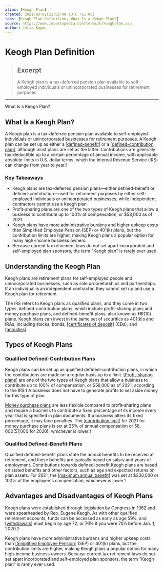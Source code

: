 ```yaml
---
alias: [Keogh Plan]
created: 2021-03-02T21:05:08 (UTC +11:00)
tags: [Keogh Plan Definition, What Is a Keogh Plan?]
source: https://www.investopedia.com/terms/k/keoghplan.asp
author: Julia Kagan
---
```


# Keogh Plan Definition

> ## Excerpt
> A Keogh plan is a tax-deferred pension plan available to self-employed individuals or unincorporated businesses for retirement purposes.

---

What Is a Keogh Plan?
## What Is a Keogh Plan?

A Keogh plan is a tax-deferred pension plan available to self-employed individuals or unincorporated businesses for retirement purposes. A Keogh plan can be set up as either a [[defined-benefit]](https://www.investopedia.com/terms/d/definedbenefitpensionplan.asp) or a [[defined-contribution plan]](https://www.investopedia.com/terms/d/definedcontributionplan.asp), although most plans are set as the latter. Contributions are generally tax-deductible up to a certain percentage of annual income, with applicable absolute limits in U.S. dollar terms, which the Internal Revenue Service (IRS) can change from year to year.1

### Key Takeaways

-   Keogh plans are tax-deferred pension plans—either defined-benefit or defined-contribution—used for retirement purposes by either self-employed individuals or unincorporated businesses, while independent contractors cannot use a Keogh plan.
-   Profit-sharing plans are one of the two types of Keogh plans that allow a business to contribute up to 100% of compensation, or $58,000 as of 2021.
-   Keogh plans have more administrative burdens and higher upkeep costs than Simplified Employee Pension (SEP) or 401(k) plans, but the contribution limits are higher, making Keogh plans a popular option for many high-income business owners.
-   Because current tax retirement laws do not set apart incorporated and self-employed plan sponsors, the term "Keogh plan" is rarely ever used.

## Understanding the Keogh Plan

Keogh plans are retirement plans for self-employed people and unincorporated businesses, such as sole proprietorships and partnerships. If an individual is an independent contractor, they cannot set up and use a Keogh plan for retirement.

The IRS refers to Keogh plans as qualified plans, and they come in two types: defined-contribution plans, which include profit-sharing plans and money purchase plans, and defined-benefit plans, also known as HR(10) plans. Keogh plans can invest in the same set of securities as 401(k)s and IRAs, including stocks, bonds, [[certificates of deposit]](https://www.investopedia.com/terms/c/certificateofdeposit.asp) (CDs), and [[annuities]](https://www.investopedia.com/terms/a/annuity.asp).

## Types of Keogh Plans

### Qualified Defined-Contribution Plans

Keogh plans can be set up as qualified defined-contribution plans, in which the contributions are made on a regular basis up to a limit. [[Profit-sharing plans]](https://www.investopedia.com/terms/p/profitsharingplan.asp) are one of the two types of Keogh plans that allow a business to contribute up to 100% of compensation, or $58,000 as of 2021, according to the IRS.1 A business does not have to generate profits to set aside money for this type of plan.

[Money purchase plans](https://www.investopedia.com/terms/m/moneypurchasepensionplan.asp) are less flexible compared to profit-sharing plans and require a business to contribute a fixed percentage of its income every year that is specified in plan documents. If a business alters its fixed percentage, it may face penalties. The [[contribution limit]](https://www.irs.gov/retirement-plans/choosing-a-retirement-plan-money-purchase-plan) for 2021 for money purchase plans is set at 25% of annual compensation or $58,000 ($57,000 for 2020), whichever is lower.1

### Qualified Defined-Benefit Plans

Qualified defined-benefit plans state the annual benefits to be received at retirement, and these benefits are typically based on salary and years of employment. Contributions towards defined-benefit Keogh plans are based on stated benefits and other factors, such as age and expected returns on plan assets. For 2021, the [[maximum annual benefit]](https://www.irs.gov/retirement-plans/plan-participant-employee/retirement-topics-defined-benefit-plan-benefit-limits) was set at $230,000 or 100% of the employee's compensation, whichever is lower.1

## Advantages and Disadvantages of Keogh Plans

Keogh plans were established through legislation by Congress in 1962 and were spearheaded by Rep. Eugene Keogh. As with other qualified retirement accounts, funds can be accessed as early as age 59½, and [[withdrawals]](https://www.investopedia.com/terms/w/withdrawal.asp) must begin by age 72, or 70½ if you were 70½ before Jan. 1, 2020.2

Keogh plans have more administrative burdens and higher upkeep costs than [[Simplified Employee Pension]](https://www.investopedia.com/terms/s/sep.asp) (SEP) or 401(k) plans, but the contribution limits are higher, making Keogh plans a popular option for many high-income business owners. Because current tax retirement laws do not set apart incorporated and self-employed plan sponsors, the term "Keogh plan" is rarely ever used.
